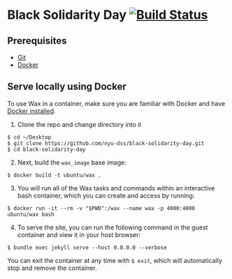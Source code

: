 # Black Solidarity Day [![Build Status](https://travis-ci.com/nyu-dss/black-solidarity-day.svg?branch=main)](https://travis-ci.com/nyu-dss/black-solidarity-day)

## Prerequisites 
- [Git](https://git-scm.com/book/en/v2/Getting-Started-Installing-Git)
- [Docker](https://docs.docker.com/get-docker/)

## Serve locally using Docker

To use Wax in a container, make sure you are familiar with Docker and have [Docker installed](https://docs.docker.com/get-docker/).

1. Clone the repo and change directory into it 
```
$ cd ~/Desktop
$ git clone https://github.com/nyu-dss/black-solidarity-day.git
$ cd black-solidarity-day
```

2. Next, build the `wax_image` base image:
```
$ docker build -t ubuntu/wax .
```

3. You will run all of the Wax tasks and commands within an interactive bash container, which you can create and access by running:
```
$ docker run -it --rm -v "$PWD":/wax --name wax -p 4000:4000 ubuntu/wax bash
```

4. To serve the site, you can run the following command in the guest container and view it in your host browser:
```
$ bundle exec jekyll serve --host 0.0.0.0 --verbose
```

You can exit the container at any time with `$ exit`, which will automatically stop and remove the container.
